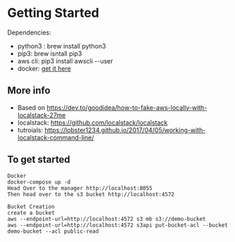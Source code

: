 # Getting Started

Dependencies:

- python3 : brew install python3
- pip3: brew isntall pip3
- aws cli: pip3 install awscli --user
- docker: [get it here](https://docs.docker.com/docker-for-mac/)

## More info

- Based on https://dev.to/goodidea/how-to-fake-aws-locally-with-localstack-27me
- localstack: https://github.com/localstack/localstack
- tutroials: https://lobster1234.github.io/2017/04/05/working-with-localstack-command-line/

## To get started

```
Docker
docker-compose up -d
Head Over to the manager http://localhost:8055
Then head over to the s3 bucket http://localhost:4572

Bucket Creation
create a bucket
aws --endpoint-url=http://localhost:4572 s3 mb s3://demo-bucket
aws --endpoint-url=http://localhost:4572 s3api put-bucket-acl --bucket demo-bucket --acl public-read
```
